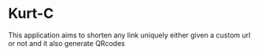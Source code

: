# Kurt-C
This application aims to shorten any link uniquely either given a custom url or not and it also generate QRcodes

